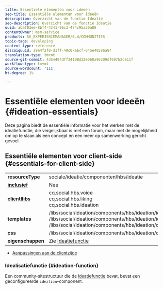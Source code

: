 ```yaml
---
title: Essentiële elementen voor ideeën
seo-title: Essentiële elementen voor ideeën
description: Overzicht van de functie Ideatie
seo-description: Overzicht van de functie Ideatie
uuid: abaf03ee-8bf4-4241-96c3-474c95a30a88
contentOwner: msm-service
products: SG_EXPERIENCEMANAGER/6.4/COMMUNITIES
topic-tags: developing
content-type: reference
discoiquuid: a9e4f2f0-d1ff-40c0-abcf-645e40586a84
translation-type: tm+mt
source-git-commit: 4d64494dff34108d32e060a96209df697b2ce11f
workflow-type: tm+mt
source-wordcount: '111'
ht-degree: 1%

---
```



# Essentiële elementen voor ideeën {#ideation-essentials}

Deze pagina biedt de essentiële informatie voor het werken met de ideatiefunctie, die vergelijkbaar is met een forum, maar met de mogelijkheid om op te slaan als een concept en een meer op samenwerking gericht gevoel.

## Essentiële elementen voor client-side {#essentials-for-client-side}

<table> 
 <tbody>
  <tr>
   <td> <strong>resourceType</strong></td> 
   <td>sociale/ideatie/componenten/hbs/ideatie</td> 
  </tr>
  <tr>
   <td> <a href="scf.md#add-or-include-a-communities-component"><strong>inclusief</strong></a></td> 
   <td>Nee</td> 
  </tr>
  <tr>
   <td> <a href="clientlibs.md"><strong>clientllibs</strong></a></td> 
   <td>cq.social.hbs.voice<br /> cq.social.hbs.liking<br /> cq.social.hbs.ideation</td> 
  </tr>
  <tr>
   <td> <strong>templates</strong></td> 
   <td> /libs/social/ideation/components/hbs/ideation/ideation.hbs<br /> /libs/social/ideation/components/hbs/ideation/ideationlists.hbs<br /> /libs/social/ideation/components/hbs/ideation/composer.hbs</td> 
  </tr>
  <tr>
   <td> <strong>css</strong></td> 
   <td> /libs/social/ideation/components/hbs/ideation/clientlibs/ideation.css</td> 
  </tr>
  <tr>
   <td><strong> eigenschappen</strong></td> 
   <td>Zie <a href="ideation-feature.md">Ideatiefunctie</a></td> 
  </tr>
 </tbody>
</table>

* [Aanpassingen aan de clientzijde](client-customize.md)

### Idealisatiefunctie {#ideation-function}

Een community-sitestructuur die de [Ideatiefunctie](functions.md#ideation-function) bevat, bevat een geconfigureerde `ideation`-component.
